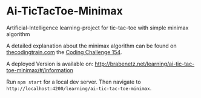 # Ai-TicTacToe-Minimax

Artificial-Intelligence learning-project for tic-tac-toe with simple minimax algorithm

A detailed explanation about the minimax algorithm can be found on [thecodingtrain.com](https://thecodingtrain.com/) the [Coding Challenge 154](https://youtu.be/trKjYdBASyQ). 

A deployed Version is available on: http://brabenetz.net/learning/ai-tic-tac-toe-minimax/#/information

Run `npm start` for a local dev server. Then navigate to `http://localhost:4200/learning/ai-tic-tac-toe-minimax`.
